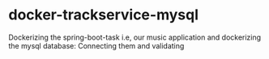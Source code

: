 # docker-trackservice-mysql

Dockerizing the spring-boot-task i.e, our music application and dockerizing the mysql database: Connecting them and validating
